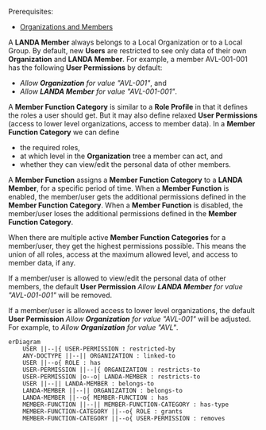 Prerequisites:

- [Organizations and Members](organizations-and-members.md)

A **LANDA Member** always belongs to a Local Organization or to a Local Group. By default, new **Users** are restricted to see only data of their own **Organization** and **LANDA Member**. For example, a member AVL-001-001 has the following **User Permissions** by default:

- _Allow **Organization** for value "AVL-001"_, and
- _Allow **LANDA Member** for value "AVL-001-001"_.

A **Member Function Category** is similar to a **Role Profile** in that it defines the roles a user should get. But it may also define relaxed **User Permissions** (access to lower level organizations, access to member data). In a **Member Function Category** we can define

- the required roles,
- at which level in the **Organization** tree a member can act, and
- whether they can view/edit the personal data of other members.

A **Member Function** assigns a **Member Function Category** to a **LANDA Member**, for a specific period of time. When a **Member Function** is enabled, the member/user gets the additional permissions defined in the **Member Function Category**. When a **Member Function** is disabled, the member/user loses the additional permissions defined in the **Member Function Category**.

When there are multiple active **Member Function Categories** for a member/user, they get the highest permissions possible. This means the union of all roles, access at the maximum allowed level, and access to member data, if any.

If a member/user is allowed to view/edit the personal data of other members, the default **User Permission** _Allow **LANDA Member** for value "AVL-001-001"_ will be removed.

If a member/user is allowed access to lower level organizations, the default **User Permission** _Allow **Organization** for value "AVL-001"_ will be adjusted. For example, to _Allow **Organization** for value "AVL"_.

```mermaid
erDiagram
    USER ||--|{ USER-PERMISSION : restricted-by
    ANY-DOCTYPE ||--|| ORGANIZATION : linked-to
    USER ||--o{ ROLE : has
    USER-PERMISSION ||--|{ ORGANIZATION : restricts-to
    USER-PERMISSION |o--o| LANDA-MEMBER : restricts-to
    USER ||--|| LANDA-MEMBER : belongs-to
    LANDA-MEMBER ||--|| ORGANIZATION : belongs-to
    LANDA-MEMBER ||--o{ MEMBER-FUNCTION : has
    MEMBER-FUNCTION ||--|| MEMBER-FUNCTION-CATEGORY : has-type
    MEMBER-FUNCTION-CATEGORY ||--o{ ROLE : grants
    MEMBER-FUNCTION-CATEGORY ||--o{ USER-PERMISSION : removes
```
